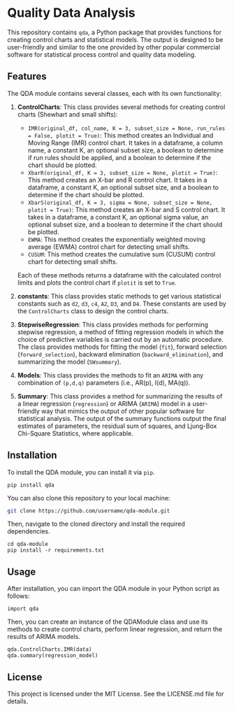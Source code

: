 # Quality Data Analysis

This repository contains `qda`, a Python package that provides functions for creating control charts and statistical models. The output is designed to be user-friendly and similar to the one provided by other popular commercial software for statistical process control and quality data modeling.

## Features

The QDA module contains several classes, each with its own functionality:

1. **ControlCharts**: This class provides several methods for creating control charts (Shewhart and small shifts):
    - `IMR(original_df, col_name, K = 3, subset_size = None, run_rules = False, plotit = True)`: This method creates an Individual and Moving Range (IMR) control chart. It takes in a dataframe, a column name, a constant K, an optional subset size, a boolean to determine if run rules should be applied, and a boolean to determine if the chart should be plotted.
    - `XbarR(original_df, K = 3, subset_size = None, plotit = True)`: This method creates an X-bar and R control chart. It takes in a dataframe, a constant K, an optional subset size, and a boolean to determine if the chart should be plotted.
    - `XbarS(original_df, K = 3, sigma = None, subset_size = None, plotit = True)`: This method creates an X-bar and S control chart. It takes in a dataframe, a constant K, an optional sigma value, an optional subset size, and a boolean to determine if the chart should be plotted.
    - `EWMA`: This method creates the exponentially weighted moving average (EWMA) control chart for detecting small shifts. 
    - `CUSUM`: This method creates the cumulative sum (CUSUM) control chart for detecting small shifts.

    Each of these methods returns a dataframe with the calculated control limits and plots the control chart if `plotit` is set to `True`.

2. **constants**: This class provides static methods to get various statistical constants such as `d2`, `d3`, `c4`, `A2`, `D3`, and `D4`. These constants are used by the `ControlCharts` class to design the control charts.

3. **StepwiseRegression**: This class provides methods for performing stepwise regression, a method of fitting regression models in which the choice of predictive variables is carried out by an automatic procedure. The class provides methods for fitting the model (`fit`), forward selection (`forward_selection`), backward elimination (`backward_elimination`), and summarizing the model (`SWsummary`).

4. **Models**: This class provides the methods to fit an `ARIMA` with any combination of `(p,d,q)` parameters (i.e., AR(p), I(d), MA(q)).

5. **Summary**: This class provides a method for summarizing the results of a linear regression (`regression`) or ARIMA (`ARIMA`) model in a user-friendly way that mimics the output of other popular software for statistical analysis. The output of the summary functions output the final estimates of parameters, the residual sum of squares, and Ljung-Box Chi-Square Statistics, where applicable. 


## Installation

To install the QDA module, you can install it via `pip`.
```
pip install qda
```

You can also clone this repository to your local machine:
```bash
git clone https://github.com/username/qda-module.git
```

Then, navigate to the cloned directory and install the required dependencies.
```
cd qda-module
pip install -r requirements.txt
```

## Usage

After installation, you can import the QDA module in your Python script as follows:
```
import qda
```
Then, you can create an instance of the QDAModule class and use its methods to create control charts, perform linear regression, and return the results of ARIMA models.
```
qda.ControlCharts.IMR(data)
qda.summary(regression_model)
```
## License

This project is licensed under the MIT License. See the LICENSE.md file for details.
